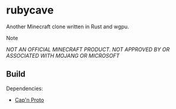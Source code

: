 # rubycave

Another Minecraft clone written in Rust and wgpu.

> [!NOTE]
> *NOT AN OFFICIAL MINECRAFT PRODUCT. NOT APPROVED BY OR ASSOCIATED WITH MOJANG OR MICROSOFT*

## Build

Dependencies:

- [Cap'n Proto](https://capnproto.org/install.html)
